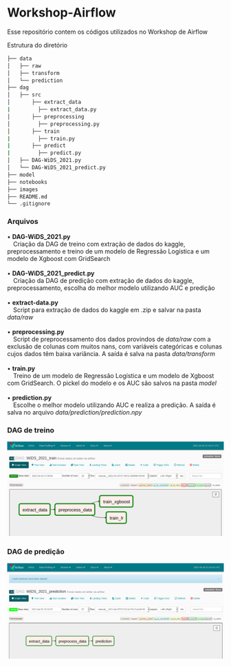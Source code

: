 # Workshop-Airflow
Esse repositório contem os códigos utilizados no Workshop de Airflow

Estrutura do diretório
```bash
├── data
│   ├── raw
│   ├── transform
│   └── prediction
├── dag
│   ├── src
│       ├── extract_data
|         ├── extract_data.py
│       ├── preprocessing
│         ├── preprocessing.py
│       ├── train
|         ├── train.py
|       ├── predict
|         ├── predict.py
│   ├── DAG-WiDS_2021.py
│   └── DAG-WiDS_2021_predict.py
├── model
├── notebooks
├── images
├── README.md
└── .gitignore
```
### Arquivos
• **DAG-WiDS_2021.py** \
&emsp;Criação da DAG de treino com extração de dados do kaggle, preprocessamento e treino de um modelo de Regressão Logística e um modelo de Xgboost com GridSearch \
<br>
• **DAG-WiDS_2021_predict.py** \
&emsp;Criação da DAG de predição com extração de dados do kaggle, preprocessamento, escolha do melhor modelo utilizando AUC e predição \
<br>
• **extract-data.py** \
&emsp;Script para extração de dados do kaggle em .zip e salvar na pasta *data/raw* \
<br>
• **preprocessing.py** \
&emsp;Script de preprocessamento dos dados provindos de *data/raw* com a exclusão de colunas com muitos nans, com variáveis categóricas e colunas cujos dados têm baixa variância. A saída é salva na pasta *data/transform* \
<br>
• **train.py** \
&emsp;Treino de um modelo de Regressão Logística e um modelo de Xgboost com GridSearch. O pickel do modelo e os AUC são salvos na pasta *model* \
<br>
• **prediction.py** \
&emsp;Escolhe o melhor modelo utilizando AUC e realiza a predição. A saída é salva no arquivo *data/prediction/prediction.npy*  

### DAG de treino
![What is this](images/training.png "Dag de treino")

### DAG de predição
![What is this](images/prediction.png "Dag de predição")
